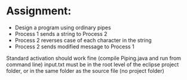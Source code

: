 # Assignment:

- Design a program using ordinary pipes
- Process 1 sends a string to Process 2
- Process 2 reverses case of each character in the string
- Process 2 sends modified message to Process 1

Standard activation should work fine (compile Piping.java and run from command line)
input.txt must be in the root level of the eclipse project folder, or in the same folder as the source file (no project folder)
